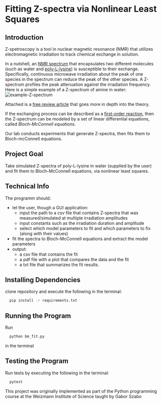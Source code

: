 # Fitting Z-spectra via Nonlinear Least Squares
## Introduction
Z-spetroscopy is a tool in nuclear magnetic resonance (NMR)
that utilizes electromagnetic irradiation to track chemical exchange in solution.

In a nutshell, an [NMR spectrum](https://en.wikipedia.org/wiki/Nuclear_magnetic_resonance_spectroscopy) that encapsulates
two different molecules (such as water and [poly-L-lysine](https://en.wikipedia.org/wiki/Polylysine))
is susceptible to their exchange.
Specifically, continuous microwave irradiation about the peak of one species in the spectrum can reduce the peak of the other species.
A Z-spectrum profiles the peak attenuation against the irradiation frequency.
Here is a simple example of a Z-spectrum of amine in water:
![example-Z-spectrum](https://github.com/YuvalBernard/Fitting-Z-spectra-via-Nonlinear-Least-Squares/assets/119048065/c8f1f020-ae81-44e1-9197-a1b343368404)

Attached is a [free review article](https://onlinelibrary.wiley.com/doi/10.1002/mrm.22761) that goes more in depth into the theory.

If the exchanging process can be described as a [first-order reaction](https://en.wikipedia.org/wiki/Rate_equation#First_order), then
the Z-spectrum can be modeled by a set of linear differential equations, called *Bloch-McConnell equations*.

Our lab conducts experiments that generate Z-spectra, then fits them to Bloch-mcConnell equations.
## Project Goal
Take simulated Z-spectra of poly-L-lysine in water (supplied by the user)
and fit them to Bloch-McConnell equations, via nonlinear least squares.
## Technical Info
The programm should:
* let the user, though a GUI application:
    - input the path to a csv file that contains Z-spectra that was measured/simulated at multiple irradiation amplitudes
    - input constants such as the irradiation duration and amplitude
    - select which model parameters to fit and which parameters to fix (along with their values)
* fit the spectra to Bloch-McConnell equations and extract the model parameters
* output:
  - a csv file that contains the fit
  - a pdf file with a plot that compares the data and the fit
  - a txt file that summarizes the fit results.
 ## Installing Dependencies
 clone repository and execute the following in the terminal:
```bash
  pip install -r requirements.txt
```
## Running the Program
Run
```bash
  python bm_fit.py
```
in the terminal
## Testing the Program
Run tests by executing the following in the terminal:
```bash
  pytest
```
This project was originally implemented as part of the Python programming course at the Weizmann Institute of Science taught by Gabor Szabo
